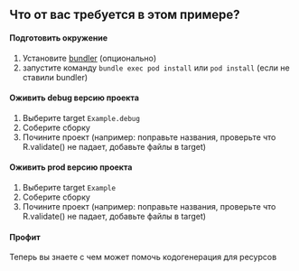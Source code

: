 ## Что от вас требуется в этом примере?

#### Подготовить окружение
1. Установите [bundler](https://bundler.io/) (опционально)
1. запустите команду `bundle exec pod install` или `pod install` (если не ставили bundler)

#### Оживить debug версию проекта 
1. Выберите target `Example.debug`
1. Соберите сборку
1. Почините проект (например: поправьте названия, проверьте что R.validate() не падает, добавьте файлы в target)

#### Оживить prod версию проекта
1. Выберите target `Example`
1. Соберите сборку
1. Почините проект (например: поправьте названия, проверьте что R.validate() не падает, добавьте файлы в target)

#### Профит
Теперь вы знаете с чем может помочь кодогенерация для ресурсов
